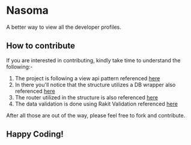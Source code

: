 # Nasoma
A better way to view all the developer profiles.

## How to contribute
If you are interested in contributing, kindly take time to understand the following:- 

1. The project is following a view api pattern referenced [here](https://github.com/cim-engineering/view-api-pattern)
2. In there you'll notice that the structure utilizes a DB wrapper also referenced [here](https://github.com/ThingEngineer/PHP-MySQLi-Database-Class)
3. The router utilized in the structure is also referenced [here](https://github.com/steampixel/simplePHPRouter)
4. The data validation is done using Rakit Validation referenced [here](https://github.com/rakit/validation) 

After all those are out of the way, please feel free to fork and contribute.

## Happy Coding!